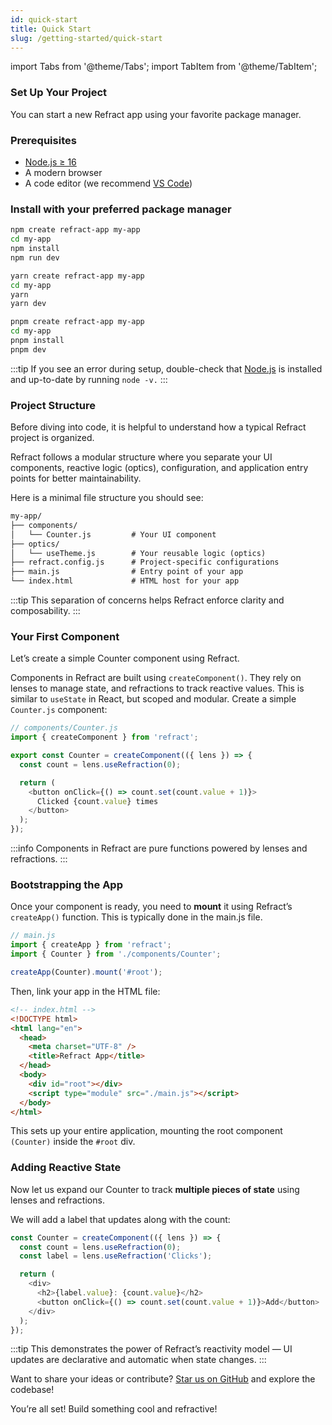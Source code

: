 ```yaml
---
id: quick-start
title: Quick Start
slug: /getting-started/quick-start
---
```


import Tabs from '@theme/Tabs';
import TabItem from '@theme/TabItem';

### Set Up Your Project

You can start a new Refract app using your favorite package manager.

### Prerequisites

- [Node.js ≥ 16](https://nodejs.org/)
- A modern browser
- A code editor (we recommend [VS Code](https://code.visualstudio.com/))

### Install with your preferred package manager

<Tabs>
  <TabItem value="npm" label="npm" default>

```bash
npm create refract-app my-app
cd my-app
npm install
npm run dev
```
</TabItem> <TabItem value="yarn" label="Yarn">
```bash
yarn create refract-app my-app
cd my-app
yarn
yarn dev
```
</TabItem> <TabItem value="pnpm" label="pnpm">
```bash
pnpm create refract-app my-app
cd my-app
pnpm install
pnpm dev
```
</TabItem> </Tabs>
:::tip
If you see an error during setup, double-check that [Node.js](https://nodejs.org/) is installed and up-to-date by running `node -v.`
:::

### Project Structure
Before diving into code, it is helpful to understand how a typical Refract project is organized.

Refract follows a modular structure where you separate your UI components, reactive logic (optics), configuration, and application entry points for better maintainability.

Here is a minimal file structure you should see:
```txt
my-app/
├── components/
│   └── Counter.js         # Your UI component
├── optics/
│   └── useTheme.js        # Your reusable logic (optics)
├── refract.config.js      # Project-specific configurations
├── main.js                # Entry point of your app
└── index.html             # HTML host for your app
```
:::tip
This separation of concerns helps Refract enforce clarity and composability.
:::

### Your First Component
Let’s create a simple Counter component using Refract.

Components in Refract are built using `createComponent()`. They rely on lenses to manage state, and refractions to track reactive values. This is similar to `useState` in React, but scoped and modular.
Create a simple `Counter.js` component:
```js
// components/Counter.js
import { createComponent } from 'refract';

export const Counter = createComponent(({ lens }) => {
  const count = lens.useRefraction(0);

  return (
    <button onClick={() => count.set(count.value + 1)}>
      Clicked {count.value} times
    </button>
  );
});
```
:::info
Components in Refract are pure functions powered by lenses and refractions.
:::

### Bootstrapping the App
Once your component is ready, you need to **mount** it using Refract’s `createApp()` function. This is typically done in the main.js file.
```js
// main.js
import { createApp } from 'refract';
import { Counter } from './components/Counter';

createApp(Counter).mount('#root');
```
Then, link your app in the HTML file:
```html
<!-- index.html -->
<!DOCTYPE html>
<html lang="en">
  <head>
    <meta charset="UTF-8" />
    <title>Refract App</title>
  </head>
  <body>
    <div id="root"></div>
    <script type="module" src="./main.js"></script>
  </body>
</html>
```
This sets up your entire application, mounting the root component `(Counter)` inside the `#root` div.
### Adding Reactive State
Now let us expand our Counter to track **multiple pieces of state** using lenses and refractions.

We will add a label that updates along with the count:
```js
const Counter = createComponent(({ lens }) => {
  const count = lens.useRefraction(0);
  const label = lens.useRefraction('Clicks');

  return (
    <div>
      <h2>{label.value}: {count.value}</h2>
      <button onClick={() => count.set(count.value + 1)}>Add</button>
    </div>
  );
});
```
:::tip
 This demonstrates the power of Refract’s reactivity model — UI updates are declarative and automatic when state changes.
:::

Want to share your ideas or contribute? [Star us on GitHub](https://github.com/Mike-4-prog/Refract) and explore the codebase!

 You’re all set! Build something cool and refractive!





